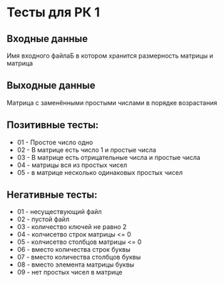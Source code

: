﻿# Тесты для РК 1

## Входные данные
Имя входного файлаБ в котором хранится размерность матрицы и матрица

## Выходные данные
Матрица с заменёнными простыми числами в порядке возрастания

## Позитивные тесты:
- 01 - Простое число одно
- 02 - В матрице есть число 1 и простые числа
- 03 - В матрице есть отрицательные числа и простые числа
- 04 - матрицы вся из простых чисел
- 05 - в матрице несколько одинаковых простых чисел

## Негативные тесты:
- 01 - несуществующий файл
- 02 - пустой файл
- 03 - количество ключей не равно 2
- 04 - колчисетво строк матрицы <= 0
- 05 - колчисетво столбцов матрицы <= 0
- 06 - вместо количества строк буквы
- 07 - вместо количества столбцов буквы
- 08 - вместо элемента матрицы буквы
- 09 - нет простых чисел в матрице
